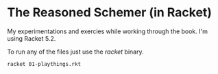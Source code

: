 # The Reasoned Schemer (in Racket)

My experimentations and exercies while working through the book.  I'm using Racket 5.2.

To run any of the files just use the _racket_ binary.

```
racket 01-playthings.rkt
```
